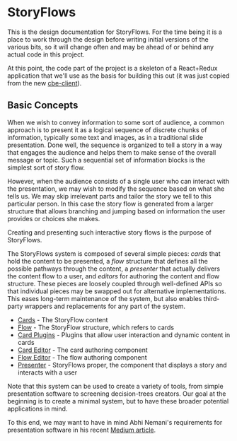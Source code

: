 # StoryFlows
This is the design documentation for StoryFlows. For the time being it is a place to work through the design before writing initial versions of the various bits, so it will change often and may be ahead of or behind any actual code in this project.

At this point, the code part of the project is a skeleton of a React+Redux application that we'll use as the basis for building this out (it was just copied from the new [cbe-client](https://github.com/DemocracyApps/cbe-client)).

## Basic Concepts

When we wish to convey information to some sort of audience, a common approach is to present it as a logical sequence of discrete chunks of information, typically some text and images, as in a traditional slide presentation. Done well, the sequence is organized to tell a story in a way that engages the audience and helps them to make sense of the overall message or topic. Such a sequential set of information blocks is the simplest sort of story flow.

However, when the audience consists of a single user who can interact with the presentation, we may wish to modify the sequence based on what she tells us. We may skip irrelevant parts and tailor the story we tell to this particular person. In this case the story flow is generated from a larger structure that allows branching and jumping based on information the user provides or choices she makes.

Creating and presenting such interactive story flows is the purpose of StoryFlows.

The StoryFlows system is composed of several simple pieces: _cards_ that hold the content to be presented, a _flow_ structure that defines all the possible pathways through the content, a _presenter_ that actually delivers the content flow to a user, and _editors_ for authoring the content and flow structure. These pieces are loosely coupled through well-defined APIs so that individual pieces may be swapped out for alternative implementations. This eases long-term maintenance of the system, but also enables third-party wrappers and replacements for any part of the system.

* [Cards](cards.md) - The StoryFlow content
* [Flow](flow.md) - The StoryFlow structure, which refers to cards
* [Card Plugins](plugins.md) - Plugins that allow user interaction and dynamic content in cards
* [Card Editor](cardeditor.md) - The card authoring component
* [Flow Editor](floweditor.md) - The flow authoring component
* [Presenter](presenter.md) - StoryFlows proper, the component that displays a story and interacts with a user

Note that this system can be used to create a variety of tools, from simple presentation software to screening decision-trees creators. Our goal at the beginning is to create a minimal system, but to have these broader potential applications in mind.

To this end, we may want to have in mind Abhi Nemani's requirements for presentation software in his recent <a href="https://medium.com/@abhinemani/we-deserve-better-presentation-software-a-pitch-1ec9e2a8a57#.ji4oxcfv8" target="_blank">Medium article</a>.

